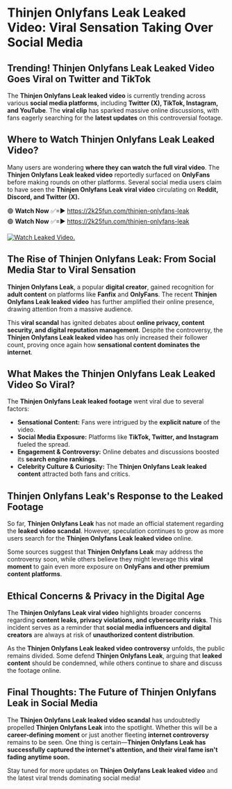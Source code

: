 # Thinjen Onlyfans Leak Leaked Video: Viral Sensation Taking Over Social Media

## **Trending! Thinjen Onlyfans Leak Leaked Video Goes Viral on Twitter and TikTok**
The **Thinjen Onlyfans Leak leaked video** is currently trending across various **social media platforms**, including **Twitter (X), TikTok, Instagram, and YouTube**. The **viral clip** has sparked massive online discussions, with fans eagerly searching for the **latest updates** on this controversial footage.

## **Where to Watch Thinjen Onlyfans Leak Leaked Video?**
Many users are wondering **where they can watch the full viral video**. The **Thinjen Onlyfans Leak leaked video** reportedly surfaced on **OnlyFans** before making rounds on other platforms. Several social media users claim to have seen the **Thinjen Onlyfans Leak viral video** circulating on **Reddit, Discord, and Twitter (X).**

🟢 **Watch Now** ✅=► https://2k25fun.com/thinjen-onlyfans-leak  
🟢 **Watch Now** ✅=► https://2k25fun.com/thinjen-onlyfans-leak  

[![Watch Leaked Video.](https://miro.medium.com/v2/resize:fit:828/format:webp/1*cilzJN44JGOrTw9NJCrNHA.gif "Watch Leaked Video")](https://2k25fun.com/thinjen-onlyfans-leak)

## **The Rise of Thinjen Onlyfans Leak: From Social Media Star to Viral Sensation**
**Thinjen Onlyfans Leak**, a popular **digital creator**, gained recognition for **adult content** on platforms like **Fanfix** and **OnlyFans**. The recent **Thinjen Onlyfans Leak leaked video** has further amplified their online presence, drawing attention from a massive audience.

This **viral scandal** has ignited debates about **online privacy, content security, and digital reputation management**. Despite the controversy, the **Thinjen Onlyfans Leak leaked video** has only increased their follower count, proving once again how **sensational content dominates the internet**.

## **What Makes the Thinjen Onlyfans Leak Leaked Video So Viral?**
The **Thinjen Onlyfans Leak leaked footage** went viral due to several factors:
- **Sensational Content:** Fans were intrigued by the **explicit nature** of the video.
- **Social Media Exposure:** Platforms like **TikTok, Twitter, and Instagram** fueled the spread.
- **Engagement & Controversy:** Online debates and discussions boosted its **search engine rankings**.
- **Celebrity Culture & Curiosity:** The **Thinjen Onlyfans Leak leaked content** attracted both fans and critics.

## **Thinjen Onlyfans Leak's Response to the Leaked Footage**
So far, **Thinjen Onlyfans Leak** has not made an official statement regarding the **leaked video scandal**. However, speculation continues to grow as more users search for the **Thinjen Onlyfans Leak leaked video** online.

Some sources suggest that **Thinjen Onlyfans Leak** may address the controversy soon, while others believe they might leverage this **viral moment** to gain even more exposure on **OnlyFans and other premium content platforms**.

## **Ethical Concerns & Privacy in the Digital Age**
The **Thinjen Onlyfans Leak viral video** highlights broader concerns regarding **content leaks, privacy violations, and cybersecurity risks**. This incident serves as a reminder that **social media influencers and digital creators** are always at risk of **unauthorized content distribution**.

As the **Thinjen Onlyfans Leak leaked video controversy** unfolds, the public remains divided. Some defend **Thinjen Onlyfans Leak**, arguing that **leaked content** should be condemned, while others continue to share and discuss the footage online.

## **Final Thoughts: The Future of Thinjen Onlyfans Leak in Social Media**
The **Thinjen Onlyfans Leak leaked video scandal** has undoubtedly propelled **Thinjen Onlyfans Leak** into the spotlight. Whether this will be a **career-defining moment** or just another fleeting **internet controversy** remains to be seen. One thing is certain—**Thinjen Onlyfans Leak has successfully captured the internet's attention, and their viral fame isn't fading anytime soon.**

Stay tuned for more updates on **Thinjen Onlyfans Leak leaked video** and the latest viral trends dominating social media!
